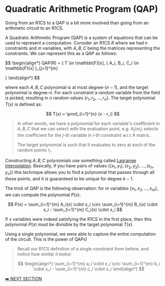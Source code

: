 # Quadratic Arithmetic Program (QAP)

Going from an R1CS to a QAP is a bit more involved than going from an arithmetic circuit to an R1CS.

A Quadratic Arithmetic Program (QAP) is a system of equations that can be used to represent a computation. Consider an R1CS $R$ where we had $n$ constraints and $m$ variables, with $A, B, C$ being the matrices representing the constraints. We can represent this as a QAP as follows:

$$
\begin{align*}
QAP(R) = \{
  T \in \mathbb{F}[x],
  \{
    A_i, B_i, C_i \in \mathbb{F}[x]
  \}_{j=1}^{m}

\}
\end{align*}
$$

where each $A, B, C$ polynomial is at most degree-$(n-1)$, and the target polynomial is degree-$n$. For each constraint a random variable from the field is picked, resulting in $n$ random values $\{r_1, r_2, \ldots, r_n\}$. The target polynomial $T(x)$ is defined as:

$$
T(x) = \prod_{i=1}^{n} (x - r_i)
$$

> In other words, we have a polynomial for each variable's coefficient in $A, B, C$ that we can select with the evaluation point, e.g. $A_j(m_i)$ selects the coefficient for the $j$-th variable in $i$-th constraint w.r.t $A$ matrix.
>
> The target polynomial is such that it evaluates to zero at each of the random points $r_i$.

Constructing $A, B, C$ polynomials use something called [Lagrange Interpolation](https://mathworld.wolfram.com/LagrangeInterpolatingPolynomial.html). Basically, if you have pairs of values $\{(x_1, y_1), (x_2, y_2), \ldots, (x_n, y_n)\}$ this technique allows you to find a polynomial that passes through all these points, and it is guaranteed to be unique for degree $k-1$.

The trick of QAP is the following observation: for $m$ variables $\{x_1, x_2, \ldots, x_m\}$, we can compute the polynomial $P(x)$:

$$
P(x) =
\sum_{i=1}^{m} A_i(x) \cdot x_i \circ \sum_{i=1}^{m} B_i(x) \cdot x_i - \sum_{i=1}^{m} C_i(x) \cdot x_i
$$

If $x$ variables were indeed satisfying the R1CS in the first place, then this polynomial $P(x)$ must be divisible by the target polynomial $T(x)$.

Using a single polynomial, we were able to capture the entire computation of the circuit. This is the power of QAPs!

> Recall our R1CS definition of a single constraint from before, and notice how similar it looks!
>
> $$
> \begin{align*}
> \sum_{i=1}^{m} a_i \cdot x_i \circ \sum_{i=1}^{m} b_i \cdot x_i - \sum_{i=1}^{m} c_i \cdot x_i
> \end{align*}
> $$

[➡️ NEXT SECTION](./6-circuits.md)
